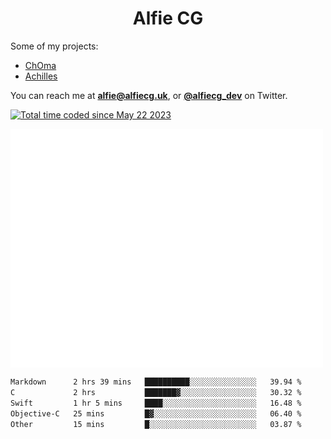 <h1 align="center">Alfie CG</h1>

Some of my projects:
* [ChOma](https://github.com/opa334/ChOma)
* [Achilles](https://github.com/alfiecg24/Achilles)

You can reach me at **alfie@alfiecg.uk**, or **[@alfiecg_dev](https://twitter.com/alfiecg_dev)** on Twitter.

<a href="https://wakatime.com/@61592169-b9cf-4af8-b6fa-8ac7d4369b01"><img src="https://wakatime.com/badge/user/61592169-b9cf-4af8-b6fa-8ac7d4369b01.svg" alt="Total time coded since May 22 2023" /></a>


<img align="center" src="/github-metrics.svg" alt="Metrics" width="500">

 <!--[![GitHub Streak](https://streak-stats.demolab.com/?user=alfiecg24)](https://git.io/streak-stats)-->

<!--START_SECTION:waka-->

```txt
Markdown      2 hrs 39 mins   ██████████░░░░░░░░░░░░░░░   39.94 %
C             2 hrs           ███████▓░░░░░░░░░░░░░░░░░   30.32 %
Swift         1 hr 5 mins     ████░░░░░░░░░░░░░░░░░░░░░   16.48 %
Objective-C   25 mins         █▓░░░░░░░░░░░░░░░░░░░░░░░   06.40 %
Other         15 mins         █░░░░░░░░░░░░░░░░░░░░░░░░   03.87 %
```

<!--END_SECTION:waka-->
